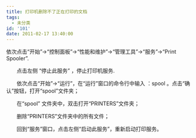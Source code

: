 ```yaml
---
title: 打印机删除不了正在打印的文档
tags:
  - 未分类
id: '101'
date: 2011-02-17 13:40:00
---
```


依次点击“开始”→“控制面板”→“性能和维护”→“管理工具”→“服务”→“Print Spooler”.  
  
　　点击左侧 “停止此服务” ，停止打印机服务.  
  
　　依次点击“开始”→“运行”，在“运行”窗口的命令行中输入 ：spool 。点击“确认”按钮，打开“spool”文件夹；  
  
　　在“spool” 文件夹中，双击打开“PRINTERS”文件夹；  
  
　　删除“PRINTERS”文件夹中的所有文件；  
  
　　回到“服务”窗口，点击左侧“启动此服务”，重新启动打印服务。